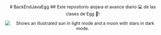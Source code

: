 <p align="center">
  # BackEndJavaEgg
  ## Este repositorio alojara el avance diario 💻 de las clases de Egg 🥚!
</p>
<p align="center">
  <picture >
    <source media="(prefers-color-scheme: dark)" srcset="https://vincularlatam.com/zipsydro/Logo-EGG.png" >
    <source media="(prefers-color-scheme: light)" srcset="https://vincularlatam.com/zipsydro/Logo-EGG.png" >
    <img alt="Shows an illustrated sun in light mode and a moon with stars in dark mode." src="https://vincularlatam.com/zipsydro/Logo-EGG.png">
  </picture>
</p>
